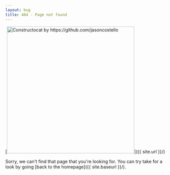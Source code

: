 ```yaml
---
layout: bug
title: 404 - Page not found
---
```


[<img src="{{ site.baseurl }}/images/404.jpg" alt="Constructocat by https://github.com/jasoncostello" style="width: 400px;"/>]({{ site.url }}/)

Sorry, we can't find that page that you're looking for. You can try take for a look by going [back to the homepage]({{ site.baseurl }}/).
